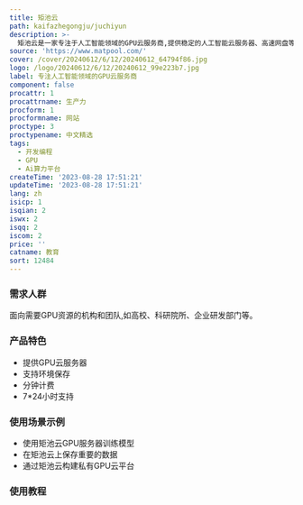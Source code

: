 ```yaml
---
title: 矩池云
path: kaifazhegongju/juchiyun
description: >-
  矩池云是一家专注于人工智能领域的GPU云服务商,提供稳定的人工智能云服务器、高速网盘等服务,支持公有云、私有云等专业级人工智能解决方案。帮助降低使用云服务门槛,提高科研教育效率。
source: 'https://www.matpool.com/'
cover: /cover/20240612/6/12/20240612_64794f86.jpg
logo: /logo/20240612/6/12/20240612_99e223b7.jpg
label: 专注人工智能领域的GPU云服务商
component: false
procattr: 1
procattrname: 生产力
procform: 1
procformname: 网站
proctype: 3
proctypename: 中文精选
tags:
  - 开发编程
  - GPU
  - Ai算力平台
createTime: '2023-08-28 17:51:21'
updateTime: '2023-08-28 17:51:21'
lang: zh
isicp: 1
isqian: 2
iswx: 2
isqq: 2
iscom: 2
price: ''
catname: 教育
sort: 12484
---
```




### 需求人群
面向需要GPU资源的机构和团队,如高校、科研院所、企业研发部门等。

### 产品特色
- 提供GPU云服务器
- 支持环境保存
- 分钟计费
- 7*24小时支持

### 使用场景示例
- 使用矩池云GPU服务器训练模型
- 在矩池云上保存重要的数据
- 通过矩池云构建私有GPU云平台

### 使用教程


  
